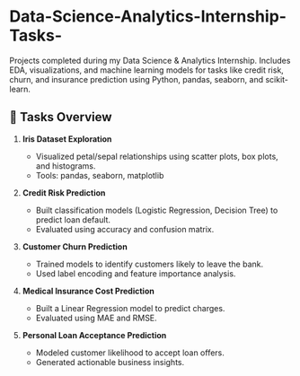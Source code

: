 # Data-Science-Analytics-Internship-Tasks-
Projects completed during my Data Science &amp; Analytics Internship. Includes EDA, visualizations, and machine learning models for tasks like credit risk, churn, and insurance prediction using Python, pandas, seaborn, and scikit-learn.

## 🧠 Tasks Overview

1. **Iris Dataset Exploration**
   - Visualized petal/sepal relationships using scatter plots, box plots, and histograms.
   - Tools: pandas, seaborn, matplotlib

2. **Credit Risk Prediction**
   - Built classification models (Logistic Regression, Decision Tree) to predict loan default.
   - Evaluated using accuracy and confusion matrix.

3. **Customer Churn Prediction**
   - Trained models to identify customers likely to leave the bank.
   - Used label encoding and feature importance analysis.

4. **Medical Insurance Cost Prediction**
   - Built a Linear Regression model to predict charges.
   - Evaluated using MAE and RMSE.

5. **Personal Loan Acceptance Prediction**
   - Modeled customer likelihood to accept loan offers.
   - Generated actionable business insights.
